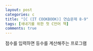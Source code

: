 ```yaml
---
layout: post
categories: c
title: "[C (IT COOKBOOK)] 연습문제 8-9"
tags: [새내기를 위한 첫 C언어 책]
comments: true
---
```


점수를 입력하면 등수를 계산해주는 프로그램

<script src="https://gist.github.com/junbly/1fd0a3bb52e928dae4428c0fff033c8a.js"></script>
